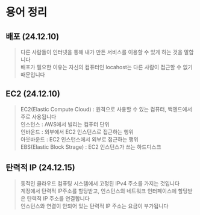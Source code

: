 # 용어 정리
## 배포 (24.12.10)
> 다른 사람들이 인터넷을 통해 내가 만든 서비스를 이용할 수 있게 하는 것을 말합니다 <br> 
> 배포가 필요한 이유는 자신의 컴퓨터인 locahost는 다른 사람이 접근할 수 없기 때문입니다

## EC2 (24.12.10)
> EC2(Elastic Compute Cloud) : 원격으로 사용할 수 있는 컴퓨터, 백엔드에서 주로 사용됩니다 <br>
> 인스턴스 : AWS에서 빌리는 컴퓨터 단위 <br>
> 인바운드 : 외부에서 EC2 인스턴스로 접근하는 행위 <br>
> 아웃바운드 : EC2 인스턴스에서 외부로 접근하는 행위 <br>
> EBS(Elastic Block Strage) : EC2 인스턴스가 쓰는 하드디스크

## 탄력적 IP (24.12.15)
> 동적인 클라우드 컴퓨팅 시스템에서 고정된 IPv4 주소를 가지는 것입니다 <br>
> 계정에서 탄력적 IP주소를 할당받고, 인스턴스의 네트워크 인터페이스에 할당받은 탄력적 IP 주소를 연결합니다 <br>
> 인스턴스와 연결이 안되어 있는 탄력적 IP 주소는 요금이 부가됩니다 <br>
